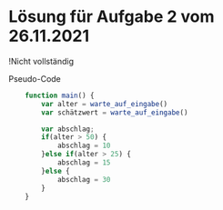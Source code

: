 # Lösung für Aufgabe 2 vom 26.11.2021
!Nicht vollständig

Pseudo-Code
```js
    function main() {
        var alter = warte_auf_eingabe()
        var schätzwert = warte_auf_eingabe()

        var abschlag;
        if(alter > 50) {
            abschlag = 10
        }else if(alter > 25) {
            abschlag = 15
        }else {
            abschlag = 30
        }
    }
```